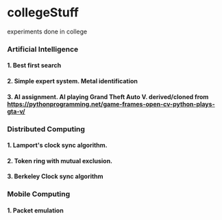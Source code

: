 # collegeStuff
experiments done in college

### Artificial Intelligence
  #### 1. Best first search
  #### 2. Simple expert system. Metal identification
  #### 3. AI assignment. AI playing Grand Theft Auto V. derived/cloned from https://pythonprogramming.net/game-frames-open-cv-python-plays-gta-v/
  
### Distributed Computing
  #### 1. Lamport's clock sync algorithm.
  #### 2. Token ring with mutual exclusion.
  #### 3. Berkeley Clock sync algorithm
  
### Mobile Computing
  #### 1. Packet emulation

